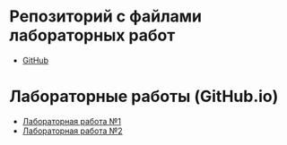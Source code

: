 # Репозиторий с файлами лабораторных работ
- [GitHub](https://github.com/Vlkezz/web-labs-site)
# Лабораторные работы (GitHub.io)
- [Лабораторная работа №1](https://vlkezz.github.io/web-labs-site/lab_1//)
- [Лабораторная работа №2](https://vlkezz.github.io/web-labs-site/lab_2//)